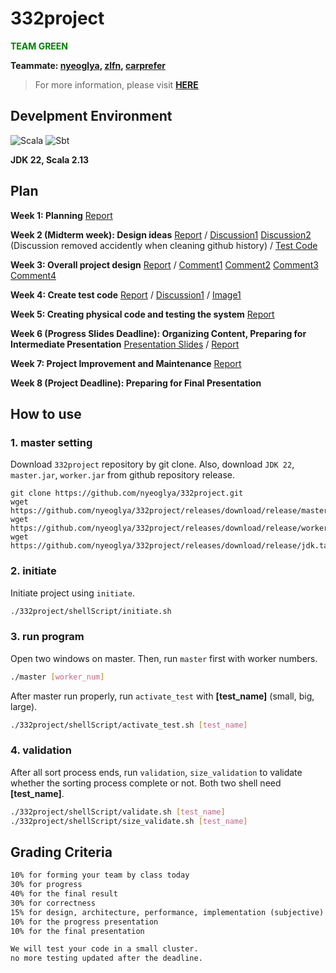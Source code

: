 # 332project
<span style="color: green;">**TEAM GREEN**</span>

**Teammate: [nyeoglya](https://github.com/nyeoglya), [zlfn](https://github.com/zlfn), [carprefer](https://github.com/carprefer)**

> For more information, please visit [**HERE**](http://pl.postech.ac.kr/~gla/cs332/index.html)

## Develpment Environment
![Scala](https://img.shields.io/badge/scala-%23DC322F.svg?style=for-the-badge&logo=scala&logoColor=white)
![Sbt](https://img.shields.io/badge/sbt-%235e150f.svg?style=for-the-badge&logo=apachenetbeanside&logoColor=white)

**JDK 22, Scala 2.13**

## Plan
**Week 1: Planning** [Report](https://htmlpreview.github.io/?https://github.com/nyeoglya/332project/blob/main/report/week1_report.html)

**Week 2 (Midterm week): Design ideas** [Report](https://htmlpreview.github.io/?https://github.com/nyeoglya/332project/blob/main/report/week2_report.html) / [Discussion1](https://github.com/nyeoglya/332project/discussions/3) [Discussion2](https://github.com/nyeoglya/332project/discussions/4) (Discussion removed accidently when cleaning github history) / [Test Code](https://github.com/nyeoglya/grpc-master-worker)

**Week 3: Overall project design** [Report](https://htmlpreview.github.io/?https://github.com/nyeoglya/332project/blob/main/report/week3_report.html) / [Comment1](https://github.com/nyeoglya/332project/discussions/3#discussioncomment-11133877) [Comment2](https://github.com/nyeoglya/332project/discussions/3#discussioncomment-11133893) [Comment3](https://github.com/nyeoglya/332project/discussions/3#discussioncomment-11133896) [Comment4](https://github.com/nyeoglya/332project/discussions/3#discussioncomment-11134228)

**Week 4: Create test code** [Report](https://htmlpreview.github.io/?https://github.com/nyeoglya/332project/blob/main/report/week4_report.html) / [Discussion1](https://github.com/nyeoglya/332project/discussions/7) / [Image1](https://github.com/nyeoglya/332project/blob/main/report/worker_test_carprefer.png)

**Week 5: Creating physical code and testing the system** [Report](https://github.com/nyeoglya/332project/blob/main/report/week5_report.pdf)

**Week 6 (Progress Slides Deadline): Organizing Content, Preparing for Intermediate Presentation** [Presentation Slides](https://github.com/nyeoglya/332project/blob/main/presentation/) / [Report](https://htmlpreview.github.io/?https://github.com/nyeoglya/332project/blob/main/report/week6_report.html)

**Week 7: Project Improvement and Maintenance** [Report](https://htmlpreview.github.io/?https://github.com/nyeoglya/332project/blob/main/report/week7_report.html)

**Week 8 (Project Deadline): Preparing for Final Presentation**

## How to use
### 1. master setting
Download ``332project`` repository by git clone. Also, download ``JDK 22``, ``master.jar``, ``worker.jar`` from github repository release.
```shell
git clone https://github.com/nyeoglya/332project.git
wget https://github.com/nyeoglya/332project/releases/download/release/master.jar
wget https://github.com/nyeoglya/332project/releases/download/release/worker.jar
wget https://github.com/nyeoglya/332project/releases/download/release/jdk.tar
```

### 2. initiate
Initiate project using ``initiate``.
```sh
./332project/shellScript/initiate.sh
```

### 3. run program
Open two windows on master. Then, run ``master`` first with worker numbers.
```sh
./master [worker_num]
```

After master run properly, run ``activate_test`` with **[test_name]** (small, big, large).
```sh
./332project/shellScript/activate_test.sh [test_name]
```

### 4. validation
After all sort process ends, run ``validation``, ``size_validation`` to validate whether the sorting process complete or not. Both two shell need **[test_name]**.
```sh
./332project/shellScript/validate.sh [test_name]
./332project/shellScript/size_validate.sh [test_name]
```

<!--
### 5. test
For any additional test, first run ``transfer_test`` to make a test dataset. It needs **[test_name]** (small, big, large).
```sh
./332project/shellScript/transfer_test.sh [test_name]
./332project/shellScript/activate_manyDirTest.sh
```
-->

## Grading Criteria
```md
10% for forming your team by class today
30% for progress
40% for the final result
30% for correctness
15% for design, architecture, performance, implementation (subjective)
10% for the progress presentation
10% for the final presentation

We will test your code in a small cluster.
no more testing updated after the deadline.
```
